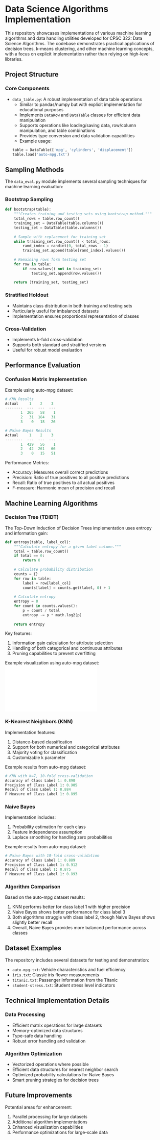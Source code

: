 # Data Science Algorithms Implementation

This repository showcases implementations of various machine learning algorithms and data handling utilities developed for CPSC 322: Data Science Algorithms. The codebase demonstrates practical applications of decision trees, k-means clustering, and other machine learning concepts, with a focus on explicit implementation rather than relying on high-level libraries.

## Project Structure

### Core Components

- `data_table.py`: A robust implementation of data table operations
  - Similar to pandas/numpy but with explicit implementation for educational purposes
  - Implements `DataRow` and `DataTable` classes for efficient data manipulation
  - Supports operations like loading/saving data, row/column manipulation, and table combinations
  - Provides type conversion and data validation capabilities
  - Example usage:
  ```python
  table = DataTable(['mpg', 'cylinders', 'displacement'])
  table.load('auto-mpg.txt')
  ```

## Sampling Methods

The `data_eval.py` module implements several sampling techniques for machine learning evaluation:

### Bootstrap Sampling
```python
def bootstrap(table):
    """Creates training and testing sets using bootstrap method."""
    total_rows = table.row_count()
    training_set = DataTable(table.columns())
    testing_set = DataTable(table.columns())
    
    # Sample with replacement for training set
    while training_set.row_count() < total_rows:
        rand_index = randint(0, total_rows - 1)
        training_set.append(table[rand_index].values())
    
    # Remaining rows form testing set
    for row in table:
        if row.values() not in training_set:
            testing_set.append(row.values())
    
    return (training_set, testing_set)
```

### Stratified Holdout
- Maintains class distribution in both training and testing sets
- Particularly useful for imbalanced datasets
- Implementation ensures proportional representation of classes

### Cross-Validation
- Implements k-fold cross-validation
- Supports both standard and stratified versions
- Useful for robust model evaluation

## Performance Evaluation

### Confusion Matrix Implementation
Example using auto-mpg dataset:
```python
# KNN Results
Actual     1    2    3
--------  ---  ---  ---
       1  265   58    1
       2   31  184   31
       3    0   18   26

# Naive Bayes Results
Actual     1    2    3
--------  ---  ---  ---
       1  429   56    1
       2   42  261   66
       3    0   15   51
```

Performance Metrics:
- Accuracy: Measures overall correct predictions
- Precision: Ratio of true positives to all positive predictions
- Recall: Ratio of true positives to all actual positives
- F-measure: Harmonic mean of precision and recall

## Machine Learning Algorithms

### Decision Tree (TDIDT)

The Top-Down Induction of Decision Trees implementation uses entropy and information gain:

```python
def entropy(table, label_col):
    """Calculate entropy for a given label column."""
    total = table.row_count()
    if total == 0:
        return 0
    
    # Calculate probability distribution
    counts = {}
    for row in table:
        label = row[label_col]
        counts[label] = counts.get(label, 0) + 1
    
    # Calculate entropy
    entropy = 0
    for count in counts.values():
        p = count / total
        entropy -= p * math.log2(p)
    
    return entropy
```

Key features:
1. Information gain calculation for attribute selection
2. Handling of both categorical and continuous attributes
3. Pruning capabilities to prevent overfitting

Example visualization using auto-mpg dataset:
![TDIDT Predict Tree](TDIDT%20Predict%20Tree.pdf)

### K-Nearest Neighbors (KNN)

Implementation features:
1. Distance-based classification
2. Support for both numerical and categorical attributes
3. Majority voting for classification
4. Customizable k parameter

Example results from auto-mpg dataset:
```python
# KNN with k=7, 10-fold cross-validation
Accuracy of Class Label 1: 0.890
Precision of Class Label 1: 0.905
Recall of Class Label 1: 0.884
F Measure of Class Label 1: 0.895
```

### Naive Bayes

Implementation includes:
1. Probability estimation for each class
2. Feature independence assumption
3. Laplace smoothing for handling zero probabilities

Example results from auto-mpg dataset:
```python
# Naive Bayes with 10-fold cross-validation
Accuracy of Class Label 1: 0.889
Precision of Class Label 1: 0.912
Recall of Class Label 1: 0.875
F Measure of Class Label 1: 0.893
```

### Algorithm Comparison

Based on the auto-mpg dataset results:
1. KNN performs better for class label 1 with higher precision
2. Naive Bayes shows better performance for class label 3
3. Both algorithms struggle with class label 2, though Naive Bayes shows slightly better recall
4. Overall, Naive Bayes provides more balanced performance across classes

## Dataset Examples

The repository includes several datasets for testing and demonstration:
- `auto-mpg.txt`: Vehicle characteristics and fuel efficiency
- `iris.txt`: Classic iris flower measurements
- `titanic.txt`: Passenger information from the Titanic
- `student-stress.txt`: Student stress level indicators

## Technical Implementation Details

### Data Processing
- Efficient matrix operations for large datasets
- Memory-optimized data structures
- Type-safe data handling
- Robust error handling and validation

### Algorithm Optimization
- Vectorized operations where possible
- Efficient data structures for nearest neighbor search
- Optimized probability calculations for Naive Bayes
- Smart pruning strategies for decision trees

## Future Improvements

Potential areas for enhancement:
1. Parallel processing for large datasets
2. Additional algorithm implementations
3. Enhanced visualization capabilities
4. Performance optimizations for large-scale data 
